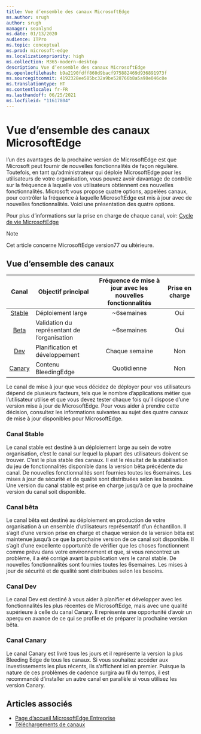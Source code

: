 ```yaml
---
title: Vue d’ensemble des canaux MicrosoftEdge
ms.author: srugh
author: srugh
manager: seanlynd
ms.date: 01/13/2020
audience: ITPro
ms.topic: conceptual
ms.prod: microsoft-edge
ms.localizationpriority: high
ms.collection: M365-modern-desktop
description: Vue d’ensemble des canaux MicrosoftEdge
ms.openlocfilehash: b9a2190fdff860d9bacf975882469d936891973f
ms.sourcegitcommit: 4192328ee585bc32a9be528766b8a5a98e046c8e
ms.translationtype: HT
ms.contentlocale: fr-FR
ms.lasthandoff: 06/25/2021
ms.locfileid: "11617804"
---
```

# <a name="overview-of-the-microsoft-edge-channels"></a>Vue d’ensemble des canaux MicrosoftEdge

l’un des avantages de la prochaine version de MicrosoftEdge est que Microsoft peut fournir de nouvelles fonctionnalités de façon régulière. Toutefois, en tant qu’administrateur qui déploie MicrosoftEdge pour les utilisateurs de votre organisation, vous pouvez avoir davantage de contrôle sur la fréquence à laquelle vos utilisateurs obtiennent ces nouvelles fonctionnalités. Microsoft vous propose quatre options, appelées canaux, pour contrôler la fréquence à laquelle MicrosoftEdge est mis à jour avec de nouvelles fonctionnalités. Voici une présentation des quatre options.

Pour plus d’informations sur la prise en charge de chaque canal, voir: [Cycle de vie MicrosoftEdge](/deployedge/microsoft-edge-support-lifecycle)
  
> [!NOTE]
> Cet article concerne MicrosoftEdge version77 ou ultérieure.

## <a name="channel-overview"></a>Vue d’ensemble des canaux

|Canal|Objectif principal|Fréquence de mise à jour avec les nouvelles fonctionnalités|Prise en charge|
|:---:|---|:---:|:---:|
|[Stable](#stable-channel)|Déploiement large|~6semaines|Oui|
|[Beta](#beta-channel)|Validation du représentant de l’organisation|~6semaines|Oui|
|[Dev](#dev-channel)|Planification et développement|Chaque semaine|Non|
|[Canary](#canary-channel)|Contenu BleedingEdge|Quotidienne|Non|

Le canal de mise à jour que vous décidez de déployer pour vos utilisateurs dépend de plusieurs facteurs, tels que le nombre d’applications métier que l’utilisateur utilise et que vous devez tester chaque fois qu’il dispose d’une version mise à jour de MicrosoftEdge. Pour vous aider à prendre cette décision, consultez les informations suivantes au sujet des quatre canaux de mise à jour disponibles pour MicrosoftEdge.

### <a name="stable-channel"></a>Canal Stable

Le canal stable est destiné à un déploiement large au sein de votre organisation, c’est le canal sur lequel la plupart des utilisateurs doivent se trouver. C’est le plus stable des canaux. Il est le résultat de la stabilisation du jeu de fonctionnalités disponible dans la version bêta précédente du canal. De nouvelles fonctionnalités sont fournies toutes les 6semaines. Les mises à jour de sécurité et de qualité sont distribuées selon les besoins. Une version du canal stable est prise en charge jusqu’à ce que la prochaine version du canal soit disponible.

### <a name="beta-channel"></a>Canal bêta

Le canal bêta est destiné au déploiement en production de votre organisation à un ensemble d’utilisateurs représentatif d’un échantillon. Il s’agit d’une version prise en charge et chaque version de la version bêta est maintenue jusqu’à ce que la prochaine version de ce canal soit disponible. Il s’agit d’une excellente opportunité de vérifier que les choses fonctionnent comme prévu dans votre environnement et que, si vous rencontrez un problème, il a été corrigé avant la publication vers le canal stable. De nouvelles fonctionnalités sont fournies toutes les 6semaines. Les mises à jour de sécurité et de qualité sont distribuées selon les besoins.

### <a name="dev-channel"></a>Canal Dev

Le canal Dev est destiné à vous aider à planifier et développer avec les fonctionnalités les plus récentes de MicrosoftEdge, mais avec une qualité supérieure à celle du canal Canary. Il représente une opportunité d’avoir un aperçu en avance de ce qui se profile et de préparer la prochaine version bêta.

### <a name="canary-channel"></a>Canal Canary

Le canal Canary est livré tous les jours et il représente la version la plus Bleeding Edge de tous les canaux. Si vous souhaitez accéder aux investissements les plus récents, ils s’affichent ici en premier. Puisque la nature de ces problèmes de cadence surgira au fil du temps, il est recommandé d’installer un autre canal en parallèle si vous utilisez les version Canary.

## <a name="see-also"></a>Articles associés

- [Page d’accueil MicrosoftEdge Entreprise](https://aka.ms/EdgeEnterprise)
- [Téléchargements de canaux](https://aka.ms/EdgeEnterprise)

